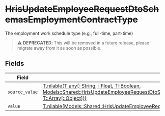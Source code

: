 # ~~HrisUpdateEmployeeRequestDtoSchemasEmploymentContractType~~

The employment work schedule type (e.g., full-time, part-time)

> :warning: **DEPRECATED**: This will be removed in a future release, please migrate away from it as soon as possible.


## Fields

| Field                                                                                                                                                                                                                                                              | Type                                                                                                                                                                                                                                                               | Required                                                                                                                                                                                                                                                           | Description                                                                                                                                                                                                                                                        |
| ------------------------------------------------------------------------------------------------------------------------------------------------------------------------------------------------------------------------------------------------------------------ | ------------------------------------------------------------------------------------------------------------------------------------------------------------------------------------------------------------------------------------------------------------------ | ------------------------------------------------------------------------------------------------------------------------------------------------------------------------------------------------------------------------------------------------------------------ | ------------------------------------------------------------------------------------------------------------------------------------------------------------------------------------------------------------------------------------------------------------------ |
| `source_value`                                                                                                                                                                                                                                                     | [T.nilable(T.any(::String, ::Float, T::Boolean, Models::Shared::HrisUpdateEmployeeRequestDtoSchemasEmploymentEmploymentContractType4, T::Array[::Object]))](../../models/shared/hrisupdateemployeerequestdtoschemasemploymentemploymentcontracttypesourcevalue.md) | :heavy_minus_sign:                                                                                                                                                                                                                                                 | N/A                                                                                                                                                                                                                                                                |
| `value`                                                                                                                                                                                                                                                            | [T.nilable(Models::Shared::HrisUpdateEmployeeRequestDtoSchemasEmploymentEmploymentContractTypeValue)](../../models/shared/hrisupdateemployeerequestdtoschemasemploymentemploymentcontracttypevalue.md)                                                             | :heavy_minus_sign:                                                                                                                                                                                                                                                 | N/A                                                                                                                                                                                                                                                                |
